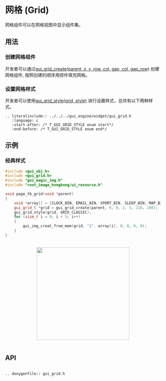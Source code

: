 # 网格 (Grid)

网格组件可以在网格视图中显示组件集。

## 用法

### 创建网格组件
开发者可以通过[gui_grid_create(parent, x, y, row, col, gap, col, gap_row)](#gui_grid_create) 创建网格组件, 按照创建的顺序用控件填充网格。

### 设置网格样式
开发者可以使用[gui_grid_style(grid, style)](#gui_grid_style) 进行设置样式，总共有以下两种样式。

```eval_rst
.. literalinclude:: ../../../gui_engine/widget/gui_grid.h
   :language: c
   :start-after: /* T_GUI_GRID_STYLE enum start*/
   :end-before: /* T_GUI_GRID_STYLE enum end*/
```

## 示例

### 经典样式


```cpp
#include <gui_obj.h>
#include <gui_grid.h>
#include "gui_magic_img.h"
#include "root_image_hongkong/ui_resource.h"

void page_tb_grid(void *parent)
{
    void *array[] = {CLOCK_BIN, EMAIL_BIN, SPORT_BIN, SLEEP_BIN, MAP_BIN};
    gui_grid_t *grid = gui_grid_create(parent, 0, 0, 2, 3, 210, 100);
    gui_grid_style(grid, GRID_CLASSIC);
    for (size_t i = 0; i < 5; i++)
    {
        gui_img_creat_from_mem(grid, "1", array[i], 0, 0, 0, 0);
    }
}
```
<br>
<center><img width = "300" src= "https://foruda.gitee.com/images/1693896763454036220/6c0a498b_10088396.png"/></center>
<br>


## API 


```eval_rst

.. doxygenfile:: gui_grid.h

```